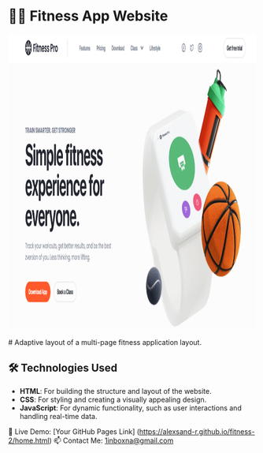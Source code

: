 # 🏋️‍♂️ Fitness App Website
<p align="center">
  <img src="img/Screenshot_10.png" alt="Image 1" width="1200" height="600">

</p>
 # Adaptive layout of a multi-page fitness application layout.

 ## 🛠️ Technologies Used

- **HTML**: For building the structure and layout of the website.
- **CSS**: For styling and creating a visually appealing design.
- **JavaScript**: For dynamic functionality, such as user interactions and handling real-time data.

🔗 Live Demo:  [Your GitHub Pages Link] (https://alexsand-r.github.io/fitness-2/home.html)
📫 Contact Me:
1inboxna@gmail.com
